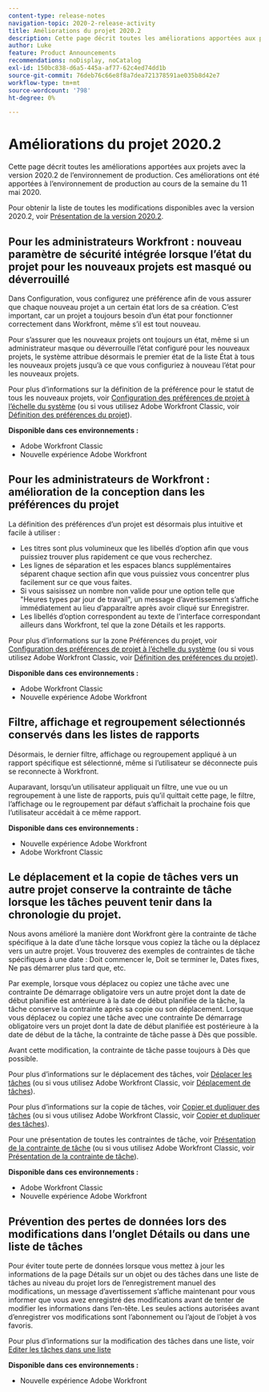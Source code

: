 ```yaml
---
content-type: release-notes
navigation-topic: 2020-2-release-activity
title: Améliorations du projet 2020.2
description: Cette page décrit toutes les améliorations apportées aux projets avec la version 2020.2 de l’environnement de production. Ces améliorations ont été apportées à l’environnement de production au cours de la semaine du 11 mai 2020.
author: Luke
feature: Product Announcements
recommendations: noDisplay, noCatalog
exl-id: 150bc838-d6a5-445a-af77-62c4ed74dd1b
source-git-commit: 76deb76c66e8f8a7dea721378591ae035b8d42e7
workflow-type: tm+mt
source-wordcount: '798'
ht-degree: 0%

---
```


# Améliorations du projet 2020.2

Cette page décrit toutes les améliorations apportées aux projets avec la version 2020.2 de l’environnement de production. Ces améliorations ont été apportées à l’environnement de production au cours de la semaine du 11 mai 2020.

Pour obtenir la liste de toutes les modifications disponibles avec la version 2020.2, voir [Présentation de la version 2020.2](../../../product-announcements/product-releases/2020.2.-release-activity/2020.2-release-overview.md).

## Pour les administrateurs Workfront : nouveau paramètre de sécurité intégrée lorsque l’état du projet pour les nouveaux projets est masqué ou déverrouillé

Dans Configuration, vous configurez une préférence afin de vous assurer que chaque nouveau projet a un certain état lors de sa création. C’est important, car un projet a toujours besoin d’un état pour fonctionner correctement dans Workfront, même s’il est tout nouveau.

Pour s’assurer que les nouveaux projets ont toujours un état, même si un administrateur masque ou déverrouille l’état configuré pour les nouveaux projets, le système attribue désormais le premier état de la liste État à tous les nouveaux projets jusqu’à ce que vous configuriez à nouveau l’état pour les nouveaux projets.

Pour plus d’informations sur la définition de la préférence pour le statut de tous les nouveaux projets, voir [Configuration des préférences de projet à l’échelle du système](../../../administration-and-setup/set-up-workfront/configure-system-defaults/set-project-preferences.md) (ou si vous utilisez Adobe Workfront Classic, voir [Définition des préférences du projet](https://one.workfront.com/s/article/Setting-Project-Preferences-1883392298)).

**Disponible dans ces environnements :**

* Adobe Workfront Classic
* Nouvelle expérience Adobe Workfront

## Pour les administrateurs de Workfront : amélioration de la conception dans les préférences du projet

La définition des préférences d’un projet est désormais plus intuitive et facile à utiliser :

* Les titres sont plus volumineux que les libellés d’option afin que vous puissiez trouver plus rapidement ce que vous recherchez.
* Les lignes de séparation et les espaces blancs supplémentaires séparent chaque section afin que vous puissiez vous concentrer plus facilement sur ce que vous faites.
* Si vous saisissez un nombre non valide pour une option telle que &quot;Heures types par jour de travail&quot;, un message d’avertissement s’affiche immédiatement au lieu d’apparaître après avoir cliqué sur Enregistrer.
* Les libellés d’option correspondent au texte de l’interface correspondant ailleurs dans Workfront, tel que la zone Détails et les rapports.

Pour plus d’informations sur la zone Préférences du projet, voir [Configuration des préférences de projet à l’échelle du système](../../../administration-and-setup/set-up-workfront/configure-system-defaults/set-project-preferences.md) (ou si vous utilisez Adobe Workfront Classic, voir [Définition des préférences du projet](https://one.workfront.com/s/article/Setting-Project-Preferences-1883392298)).

**Disponible dans ces environnements :**

* Adobe Workfront Classic
* Nouvelle expérience Adobe Workfront

## Filtre, affichage et regroupement sélectionnés conservés dans les listes de rapports

Désormais, le dernier filtre, affichage ou regroupement appliqué à un rapport spécifique est sélectionné, même si l’utilisateur se déconnecte puis se reconnecte à Workfront.

Auparavant, lorsqu’un utilisateur appliquait un filtre, une vue ou un regroupement à une liste de rapports, puis qu’il quittait cette page, le filtre, l’affichage ou le regroupement par défaut s’affichait la prochaine fois que l’utilisateur accédait à ce même rapport.

**Disponible dans ces environnements :**

* Nouvelle expérience Adobe Workfront
* Adobe Workfront Classic

## Le déplacement et la copie de tâches vers un autre projet conserve la contrainte de tâche lorsque les tâches peuvent tenir dans la chronologie du projet.

Nous avons amélioré la manière dont Workfront gère la contrainte de tâche spécifique à la date d’une tâche lorsque vous copiez la tâche ou la déplacez vers un autre projet. Vous trouverez des exemples de contraintes de tâche spécifiques à une date : Doit commencer le, Doit se terminer le, Dates fixes, Ne pas démarrer plus tard que, etc.

Par exemple, lorsque vous déplacez ou copiez une tâche avec une contrainte De démarrage obligatoire vers un autre projet dont la date de début planifiée est antérieure à la date de début planifiée de la tâche, la tâche conserve la contrainte après sa copie ou son déplacement. Lorsque vous déplacez ou copiez une tâche avec une contrainte De démarrage obligatoire vers un projet dont la date de début planifiée est postérieure à la date de début de la tâche, la contrainte de tâche passe à Dès que possible.

Avant cette modification, la contrainte de tâche passe toujours à Dès que possible.

Pour plus d’informations sur le déplacement des tâches, voir [Déplacer les tâches](../../../manage-work/tasks/manage-tasks/move-tasks.md) (ou si vous utilisez Adobe Workfront Classic, voir [Déplacement de tâches](https://one.workfront.com/s/article/Moving-Tasks-2081996259)).

Pour plus d’informations sur la copie de tâches, voir [Copier et dupliquer des tâches](../../../manage-work/tasks/manage-tasks/copy-and-duplicate-tasks.md) (ou si vous utilisez Adobe Workfront Classic, voir [Copier et dupliquer des tâches](https://one.workfront.com/s/article/Copy-and-Duplicate-Tasks-218695605)).

Pour une présentation de toutes les contraintes de tâche, voir [Présentation de la contrainte de tâche](../../../manage-work/tasks/task-constraints/task-constraint-overview.md) (ou si vous utilisez Adobe Workfront Classic, voir [Présentation de la contrainte de tâche](https://one.workfront.com/s/article/Task-Constraint-Overview-453396848)).

**Disponible dans ces environnements :**

* Adobe Workfront Classic
* Nouvelle expérience Adobe Workfront

## Prévention des pertes de données lors des modifications dans l’onglet Détails ou dans une liste de tâches

Pour éviter toute perte de données lorsque vous mettez à jour les informations de la page Détails sur un objet ou des tâches dans une liste de tâches au niveau du projet lors de l’enregistrement manuel des modifications, un message d’avertissement s’affiche maintenant pour vous informer que vous avez enregistré des modifications avant de tenter de modifier les informations dans l’en-tête. Les seules actions autorisées avant d’enregistrer vos modifications sont l’abonnement ou l’ajout de l’objet à vos favoris.

Pour plus d’informations sur la modification des tâches dans une liste, voir [Editer les tâches dans une liste](../../../manage-work/tasks/manage-tasks/edit-tasks-in-a-list.md)

**Disponible dans ces environnements :**

* Nouvelle expérience Adobe Workfront

